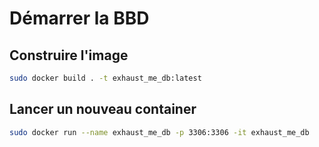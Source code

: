 # Démarrer la BBD 

## Construire l'image

```sh
sudo docker build . -t exhaust_me_db:latest
```

## Lancer un nouveau container

```sh
sudo docker run --name exhaust_me_db -p 3306:3306 -it exhaust_me_db 
```